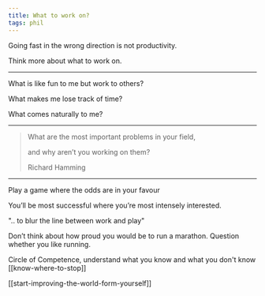 ```yaml
---
title: What to work on?
tags: phil
---
```



Going fast in the wrong direction is not productivity. 

Think more about what to work on.

---

What is like fun to me but work to others?

What makes me lose track of time?

What comes naturally to me?

---

> What are the most important problems in your field,
> 
> and why aren’t you working on them?
> 
> Richard Hamming

---

Play a game where the odds are in your favour 

You’ll be most successful where you’re most intensely interested.

".. to blur the line between work and play"


Don’t think about how proud you would be to run a marathon. Question whether you like running.

Circle of Competence, understand what you know and what you don't know [[know-where-to-stop]]


[[start-improving-the-world-form-yourself]]